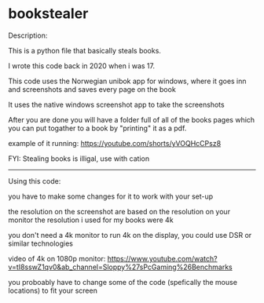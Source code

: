 # bookstealer

Description: 

This is a python file that basically steals books. 

I wrote this code back in 2020 when i was 17. 

This code uses the Norwegian unibok app for windows, where it goes inn and 
screenshots and saves every page on the book

It uses the native windows screenshot app to take the screenshots

After you are done you will have a folder full of all of the books pages
which you can put togather to a book by "printing" it as a pdf.

example of it running:
https://youtube.com/shorts/yVOQHcCPsz8

FYI:
Stealing books is illigal, use with cation

----------------------------------------------------------------------------

Using this code:

you have to make some changes for it to work with your set-up

the resolution on the screenshot are based on the resolution on your monitor
the resolution i used for my books were 4k

you don't need a 4k monitor to run 4k on the display, you could use DSR or 
similar technologies

video of 4k on 1080p monitor:
https://www.youtube.com/watch?v=tI8sswZ1qv0&ab_channel=Sloppy%27sPcGaming%26Benchmarks

you proboably have to change some of the code (spefically the mouse locations) 
to fit your screen



